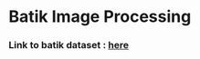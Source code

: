 # Batik Image Processing

### Link to batik dataset : <a href="https://www.kaggle.com/datasets/alfanme/indonesian-batik-motifs-corak-app">here</a>
